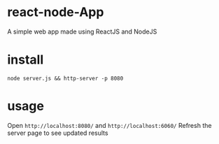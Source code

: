 # react-node-App

A simple web app made using ReactJS and NodeJS

# install

``` 
node server.js && http-server -p 8080
```
# usage

 Open `http://localhost:8080/` and `http://localhost:6060/` 
 Refresh the server page to see updated results
